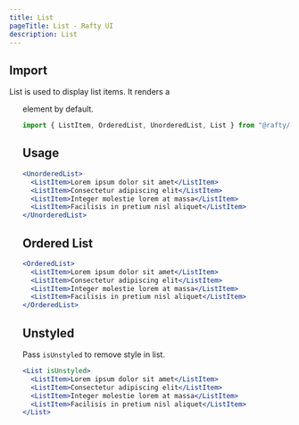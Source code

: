 ```yaml
---
title: List
pageTitle: List - Rafty UI
description: List
---
```


## Import

List is used to display list items. It renders a <ul> element by default.

```jsx
import { ListItem, OrderedList, UnorderedList, List } from "@rafty/ui";
```

## Usage

```jsx
<UnorderedList>
  <ListItem>Lorem ipsum dolor sit amet</ListItem>
  <ListItem>Consectetur adipiscing elit</ListItem>
  <ListItem>Integer molestie lorem at massa</ListItem>
  <ListItem>Facilisis in pretium nisl aliquet</ListItem>
</UnorderedList>
```

## Ordered List

```jsx
<OrderedList>
  <ListItem>Lorem ipsum dolor sit amet</ListItem>
  <ListItem>Consectetur adipiscing elit</ListItem>
  <ListItem>Integer molestie lorem at massa</ListItem>
  <ListItem>Facilisis in pretium nisl aliquet</ListItem>
</OrderedList>
```

## Unstyled

Pass `isUnstyled` to remove style in list.

```jsx
<List isUnstyled>
  <ListItem>Lorem ipsum dolor sit amet</ListItem>
  <ListItem>Consectetur adipiscing elit</ListItem>
  <ListItem>Integer molestie lorem at massa</ListItem>
  <ListItem>Facilisis in pretium nisl aliquet</ListItem>
</List>
```
